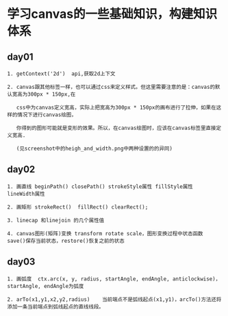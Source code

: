 #  学习canvas的一些基础知识，构建知识体系

## day01

    1. getContext('2d')  api,获取2d上下文

    2. canvas跟其他标签一样，也可以通过css来定义样式。但这里需要注意的是：canvas的默认宽高为300px * 150px,在

       css中为canvas定义宽高，实际上把宽高为300px * 150px的画布进行了拉伸，如果在这样的情况下进行canvas绘图，

       你得到的图形可能就是变形的效果。所以，在canvas绘图时，应该在canvas标签里直接定义宽高.

       (见screenshot中的heigh_and_width.png中两种设置的的异同)

## day02

    1. 画直线 beginPath() closePath() strokeStyle属性 fillStyle属性 lineWidth属性

    2. 画矩形 strokeRect()  fillRect() clearRect();

    3. linecap 和linejoin 的几个属性值

    4. canvas图形(矩阵)变换 transform rotate scale，图形变换过程中状态函数 save()保存当前状态，restore()恢复之前的状态
## day03

    1. 画弧度  ctx.arc(x, y, radius, startAngle, endAngle, anticlockwise)，startAngle, endAngle为弧度

    2. arTo(x1,y1,x2,y2,radius)    当前端点不是弧线起点(x1,y1)，arcTo()方法还将添加一条当前端点到弧线起点的直线线段。

